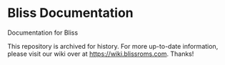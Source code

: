 # Bliss Documentation

Documentation for Bliss

This repository is archived for history. For more up-to-date information, please visit our wiki over at https://wiki.blissroms.com. Thanks!